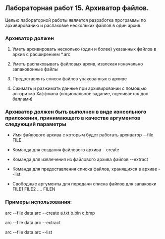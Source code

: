 ## Лабораторная работ 15. Архиватор файлов.

Целью лабораторной работы является разработка программы по архивированию и распаковке нескольких файлов в один архив.

### Архиватор должен
1. Уметь архивировать несколько (один и более) указанных файлов в архив с расширением *.arc

2. Уметь распаковывать файловых архив, извлекая изначально запаковонные файлы

3. Предоставлять список файлов упакованных в архиве

4. Сжимать и разжимать данные при архивировании с помощью алгоритма Хаффмана (опциональное задание, оценивается доп баллами)

### Архиватор должен быть выполнен в виде консольного приложения, принимающего в качестве аргументов следующий параметры
* Имя файлового архива с которым будет работать архиватор --file FILE 

* Команда для создания файлового архива --create

* Команда для извлечения из файлового архива файлов --extract
* Команда для предоставления списка файлов, хранящихся в архиве --list 
* Свободные аргументы для передачи списка файлов для запаковки FILE1 FILE2 .... FILEN 

### Примеры использования:

arc --file data.arc --create a.txt b.bin c.bmp

arc --file data.arc --extract

arc --file data.arc --list
